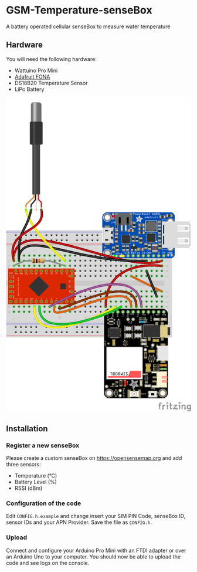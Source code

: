 # GSM-Temperature-senseBox
A battery operated cellular senseBox to measure water temperature

## Hardware
You will need the following hardware:
- Wattuino Pro Mini
- [Adafruit FONA](https://learn.adafruit.com/adafruit-fona-mini-gsm-gprs-cellular-phone-module/overview)
- DS18B20 Temperature Sensor
- LiPo Battery

![Arduino Wiring](./GSM-Water-temperature_Steckplatine.png)

## Installation
### Register a new senseBox
Please create a custom senseBox on https://opensensemap.org and add three sensors:
- Temperature (°C)
- Battery Level (%)
- RSSI (dBm)

### Configuration of the code
Edit `CONFIG.h.example` and change insert your SIM PIN Code, senseBox ID, sensor IDs and your APN Provider. Save the file as `CONFIG.h`.

### Upload
Connect and configure your Arduino Pro Mini with an FTDI adapter or over an Arduino Uno to your computer.
You should now be able to upload the code and see logs on the console.
